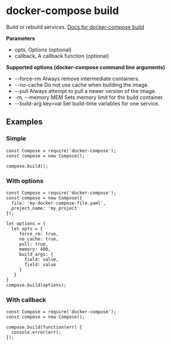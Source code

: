 # docker-compose build

Build or rebuild services.
[Docs for docker-compose build](https://docs.docker.com/compose/reference/build/)

**Parameters**
* opts, Options (optional)
* callback, A callback function (optional)

**Supported options (docker-compose command line arguments)**
* --force-rm              Always remove intermediate containers.
* --no-cache              Do not use cache when building the image.
* --pull                  Always attempt to pull a newer version of the image.
* -m, --memory MEM        Sets memory limit for the build container.
* --build-arg key=val     Set build-time variables for one service.

## Examples

### Simple
```
const Compose = require('docker-compose');
const compose = new Compose();

compose.build();
```

### With options
```
const Compose = require('docker-compose');
const compose = new Compose({
  file: 'my-docker-compose-file.yaml',
  project_name: 'my_project'
});

let options = {
  let opts = {
     force_rm: true,
     no_cache: true,
     pull: true,
     memory: 400,
     build_args: {
       field: value,
       field: value
     }
   }
}
compose.build(options);
```

### With callback
```
const Compose = require('docker-compose');
const compose = new Compose();

compose.build(function(err) {
  console.error(err);
});
```
